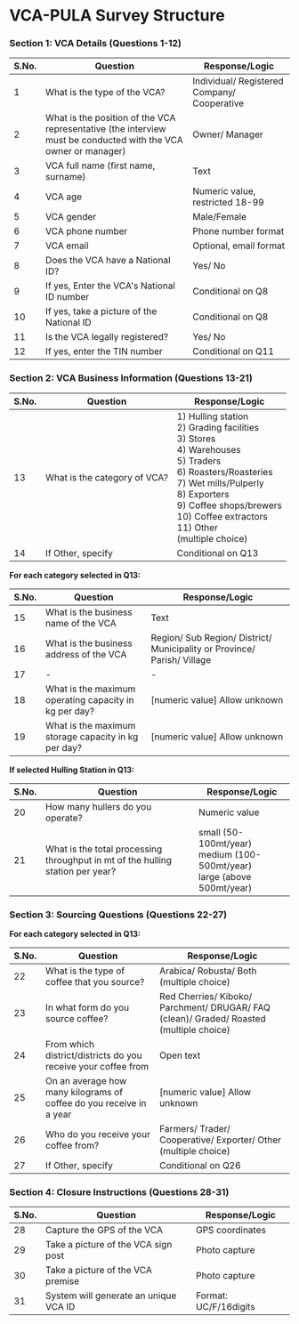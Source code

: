 # VCA-PULA Survey Structure

### Section 1: VCA Details (Questions 1-12)

| S.No. | Question | Response/Logic |
|-------|----------|----------------|
| 1 | What is the type of the VCA? | Individual/ Registered Company/ Cooperative |
| 2 | What is the position of the VCA representative (the interview must be conducted with the VCA owner or manager) | Owner/ Manager |
| 3 | VCA full name (first name, surname) | Text |
| 4 | VCA age | Numeric value, restricted 18-99 |
| 5 | VCA gender | Male/Female |
| 6 | VCA phone number | Phone number format |
| 7 | VCA email | Optional, email format |
| 8 | Does the VCA have a National ID? | Yes/ No |
| 9 | If yes, Enter the VCA's National ID number | Conditional on Q8 |
| 10 | If yes, take a picture of the National ID | Conditional on Q8 |
| 11 | Is the VCA legally registered? | Yes/ No |
| 12 | If yes, enter the TIN number | Conditional on Q11 |

### Section 2: VCA Business Information (Questions 13-21)

| S.No. | Question | Response/Logic |
|-------|----------|----------------|
| 13 | What is the category of VCA? | 1) Hulling station<br>2) Grading facilities<br>3) Stores<br>4) Warehouses<br>5) Traders<br>6) Roasters/Roasteries<br>7) Wet mills/Pulperly<br>8) Exporters<br>9) Coffee shops/brewers<br>10) Coffee extractors<br>11) Other<br>(multiple choice) |
| 14 | If Other, specify | Conditional on Q13 |

**For each category selected in Q13:**

| S.No. | Question | Response/Logic |
|-------|----------|----------------|
| 15 | What is the business name of the VCA | Text |
| 16 | What is the business address of the VCA | Region/ Sub Region/ District/ Municipality or Province/ Parish/ Village |
| 17 | - | - |
| 18 | What is the maximum operating capacity in kg per day? | [numeric value] Allow unknown |
| 19 | What is the maximum storage capacity in kg per day? | [numeric value] Allow unknown |

**If selected Hulling Station in Q13:**

| S.No. | Question | Response/Logic |
|-------|----------|----------------|
| 20 | How many hullers do you operate? | Numeric value |
| 21 | What is the total processing throughput in mt of the hulling station per year? | small (50-100mt/year)<br>medium (100-500mt/year)<br>large (above 500mt/year) |

### Section 3: Sourcing Questions (Questions 22-27)
**For each category selected in Q13:**

| S.No. | Question | Response/Logic |
|-------|----------|----------------|
| 22 | What is the type of coffee that you source? | Arabica/ Robusta/ Both (multiple choice) |
| 23 | In what form do you source coffee? | Red Cherries/ Kiboko/ Parchment/ DRUGAR/ FAQ (clean)/ Graded/ Roasted (multiple choice) |
| 24 | From which district/districts do you receive your coffee from | Open text |
| 25 | On an average how many kilograms of coffee do you receive in a year | [numeric value] Allow unknown |
| 26 | Who do you receive your coffee from? | Farmers/ Trader/ Cooperative/ Exporter/ Other (multiple choice) |
| 27 | If Other, specify | Conditional on Q26 |

### Section 4: Closure Instructions (Questions 28-31)

| S.No. | Question | Response/Logic |
|-------|----------|----------------|
| 28 | Capture the GPS of the VCA | GPS coordinates |
| 29 | Take a picture of the VCA sign post | Photo capture |
| 30 | Take a picture of the VCA premise | Photo capture |
| 31 | System will generate an unique VCA ID | Format: UC/F/16digits |

